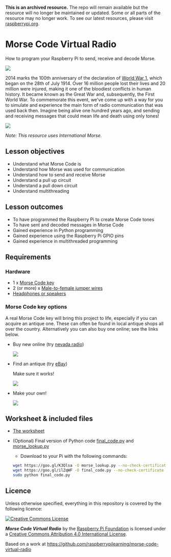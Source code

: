 **This is an archived resource.** The repo will remain available but the resource will no longer be maintained or updated. Some or all parts of the resource may no longer work. To see our latest resources, please visit [raspberrypi.org](http://www.raspberrypi.org).

# Morse Code Virtual Radio

How to program your Raspberry Pi to send, receive and decode Morse.

![](cover.png)

2014 marks the 100th anniversary of the declaration of [World War 1](http://en.wikipedia.org/wiki/World_War_I), which began on the 28th of July 1914. Over 16 million people lost their lives and 20 million were injured, making it one of the bloodiest conflicts in human history. It became known as the Great War and, subsequently, the First World War. To commemorate this event, we've come up with a way for you to simulate and experience the main form of radio communication that was used back then. Imagine being alive one hundred years ago, and sending and receiving messages that could mean life and death using only tones!

![](images/FWW_Centenary__Led_By_IWM_Red-web.png)

*Note: This resource uses International Morse.*

## Lesson objectives

- Understand what Morse Code is
- Understand how Morse was used for communication
- Understand how to send and receive Morse
- Understand a pull up circuit
- Understand a pull down circuit
- Understand multithreading

## Lesson outcomes

- To have programmed the Raspberry Pi to create Morse Code tones
- To have sent and decoded messages in Morse Code
- Gained experience in Python programming
- Gained experience using the Raspberry Pi GPIO pins
- Gained experience in multithreaded programming

## Requirements

### Hardware

- 1 x [Morse Code key](http://www.nevadaradio.co.uk/amateur-radio/morse-keys/mfj-550)
- 2 (or more) x [Male-to-female jumper wires](http://shop.pimoroni.com/products/jumper-jerky)
- [Headphones or speakers](http://thepihut.com/products/mini-portable-speaker-for-the-raspberry-pi)

### Morse Code key options

A real Morse Code key will bring this project to life, especially if you can acquire an antique one. These can often be found in local antique shops all over the country. Alternatively you can also buy one online; see the links below.

- Buy new online (try [nevada radio](http://www.nevadaradio.co.uk/amateur-radio/morse-keys/mfj-550))

  ![](images/MFJ-550.png)

- Find an antique (try [eBay](http://search.ebay.co.uk/antique+morse+code+key))

  Make sure it works!

  ![](images/antique_key.png)

- Make your own!

  ![](images/homebrew_key.png)

## Worksheet & included files

- [The worksheet](worksheet.md)
- (Optional) Final version of Python code [final_code.py](code/final_code.py) and [morse_lookup.py](code/morse_lookup.py)
    - Download to your Pi with the following commands:

    ```bash
    wget https://goo.gl/K3Qlsa -O morse_lookup.py --no-check-certificate
    wget https://goo.gl/ilZqWF -O final_code.py --no-check-certificate
    sudo python final_code.py
    ```

## Licence

Unless otherwise specified, everything in this repository is covered by the following licence:

[![Creative Commons License](http://i.creativecommons.org/l/by-sa/4.0/88x31.png)](http://creativecommons.org/licenses/by-sa/4.0/)

***Morse Code Virtual Radio*** by the [Raspberry Pi Foundation](https://www.raspberrypi.org/) is licensed under a [Creative Commons Attribution 4.0 International License](http://creativecommons.org/licenses/by-sa/4.0/).

Based on a work at https://github.com/raspberrypilearning/morse-code-virtual-radio

